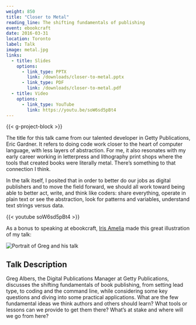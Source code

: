 ```yaml
---
weight: 850
title: "Closer to Metal"
reading_line: The shifting fundamentals of publishing
event: ebookcraft
date: 2016-03-31
location: Toronto
label: Talk
image: metal.jpg
links:
  - title: Slides
    options:
      - link_type: PPTX
        link: /downloads/closer-to-metal.pptx
      - link_type: PDF
        link: /downloads/closer-to-metal.pdf
  - title: Video
    options:
      - link_type: YouTube
        link: https://youtu.be/soW6sd5pBt4
---
```


{{< g-project-block >}}

The title for this talk came from our talented developer in Getty Publications, Eric Gardner. It refers to doing code work closer to the heart of computer language, with less layers of abstraction. For me, it also resonates with my early career working in letterpress and lithography print shops where the tools that created books were literally metal. There’s something to that connection I think.

In the talk itself, I posited that in order to better do our jobs as digital publishers and to move the field forward, we should all work toward being able to better act, write, and think like coders: share everything, operate in plain text or see the abstraction, look for patterns and variables, understand text strings versus data.

{{< youtube soW6sd5pBt4 >}}

As a bonus to speaking at ebookcraft, [Iris Amelia](https://twitter.com/epubpupil) made this great illustration of my talk:

![Portrait of Greg and his talk](/img/gealbers--by-irisamelia.jpg)

## Talk Description

Greg Albers, the Digital Publications Manager at Getty Publications, discusses the shifting fundamentals of book publishing, from setting lead type, to coding and the command line, while considering some key questions and diving into some practical applications. What are the few fundamental ideas we think authors and others should learn? What tools or lessons can we provide to get them there? What’s at stake and where will we go from here?
